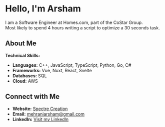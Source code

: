 # Hello, I'm Arsham

I am a Software Engineer at Homes.com, part of the CoStar Group.\
Most likely to spend 4 hours writing a script to optimize a 30 seconds task.


## About Me
**Technical Skills:**
- **Languages:** C++, JavaScript, TypeScript, Python, Go, C#
- **Frameworks:** Vue, Nuxt, React, Svelte
- **Databases:** SQL
- **Cloud:** AWS

## Connect with Me
- **Website:** [Spectre Creation](https://www.spectrecreation.com)
- **Email:** mehraniarsham@gmail.com
- **LinkedIn:** [Visit my LinkedIn](https://www.linkedin.com/in/arsham-mehrani/)
